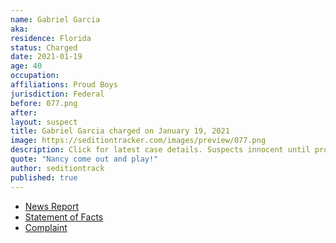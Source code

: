 ```yaml
---
name: Gabriel Garcia
aka:
residence: Florida
status: Charged
date: 2021-01-19
age: 40
occupation:
affiliations: Proud Boys
jurisdiction: Federal
before: 077.png
after:
layout: suspect
title: Gabriel Garcia charged on January 19, 2021
image: https://seditiontracker.com/images/preview/077.png
description: Click for latest case details. Suspects innocent until proven guilty.
quote: "Nancy come out and play!"
author: seditiontrack
published: true
---
```


- [News Report](https://www.miamiherald.com/news/local/crime/article248608940.html)
- [Statement of Facts](https://www.justice.gov/opa/page/file/1356776/download)
- [Complaint](https://www.justice.gov/opa/page/file/1356771/download)
